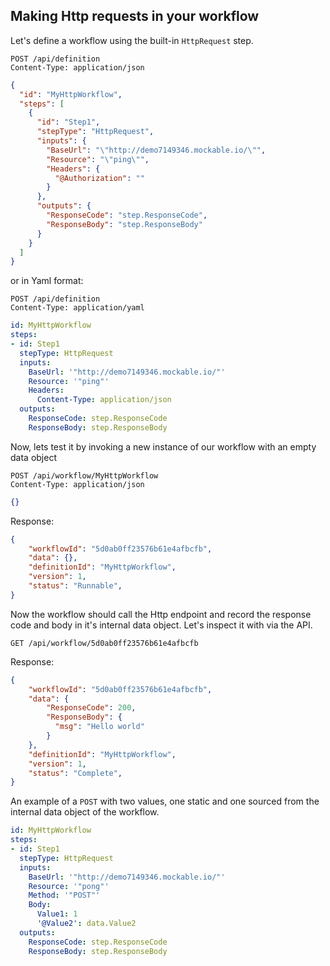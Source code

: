 ## Making Http requests in your workflow

Let's define a workflow using the built-in `HttpRequest` step.

```http
POST /api/definition
Content-Type: application/json
```
```json
{
  "id": "MyHttpWorkflow",
  "steps": [
    {            
      "id": "Step1",
      "stepType": "HttpRequest",
      "inputs": {
        "BaseUrl": "\"http://demo7149346.mockable.io/\"",
        "Resource": "\"ping\"",
        "Headers": {
          "@Authorization": ""
        }
      },
      "outputs": {
        "ResponseCode": "step.ResponseCode",
        "ResponseBody": "step.ResponseBody"
      }
    }
  ]
}
```

or in Yaml format:
```http
POST /api/definition
Content-Type: application/yaml
```
```yaml
id: MyHttpWorkflow
steps:
- id: Step1
  stepType: HttpRequest
  inputs:
    BaseUrl: '"http://demo7149346.mockable.io/"'
    Resource: '"ping"'
    Headers:
      Content-Type: application/json
  outputs:
    ResponseCode: step.ResponseCode
    ResponseBody: step.ResponseBody
```

Now, lets test it by invoking a new instance of our workflow with an empty data object
```
POST /api/workflow/MyHttpWorkflow
Content-Type: application/json
```
```json
{}
```

Response:
```json
{
    "workflowId": "5d0ab0ff23576b61e4afbcfb",
    "data": {},
    "definitionId": "MyHttpWorkflow",
    "version": 1,
    "status": "Runnable",
}
```

Now the workflow should call the Http endpoint and record the response code and body in it's internal data object.  Let's inspect it with via the API.


```
GET /api/workflow/5d0ab0ff23576b61e4afbcfb
```

Response:
```json
{
    "workflowId": "5d0ab0ff23576b61e4afbcfb",
    "data": {
        "ResponseCode": 200,
        "ResponseBody": {
          "msg": "Hello world"
        }
    },
    "definitionId": "MyHttpWorkflow",
    "version": 1,
    "status": "Complete",
}
```

An example of a `POST` with two values, one static and one sourced from the internal data object of the workflow.

```yaml
id: MyHttpWorkflow
steps:
- id: Step1
  stepType: HttpRequest
  inputs:
    BaseUrl: '"http://demo7149346.mockable.io/"'
    Resource: '"pong"'
    Method: '"POST"'
    Body:
      Value1: 1
      '@Value2': data.Value2
  outputs:
    ResponseCode: step.ResponseCode
    ResponseBody: step.ResponseBody
```